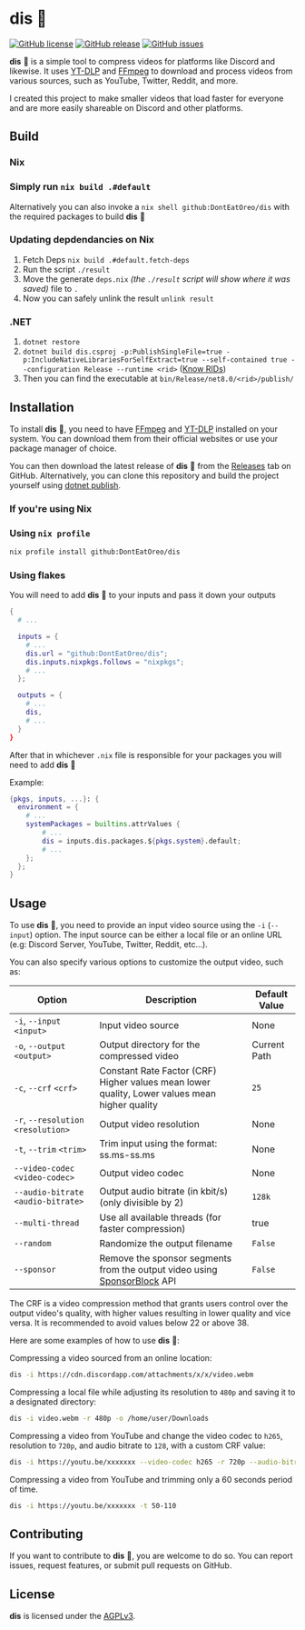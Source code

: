 # dis 🎥

[![GitHub license](https://img.shields.io/github/license/DontEatOreo/dis)](https://github.com/DontEatOreo/dis/blob/master/LICENSE)
[![GitHub release](https://img.shields.io/github/release/DontEatOreo/dis)](https://github.com/DontEatOreo/dis/releases)
[![GitHub issues](https://img.shields.io/github/issues/DontEatOreo/dis)](https://github.com/DontEatOreo/dis/issues)

**dis** 🎥 is a simple tool to compress videos for platforms like Discord and likewise. It uses [YT-DLP](https://github.com/yt-dlp/yt-dlp) and [FFmpeg](https://ffmpeg.org/download.html) to download and process videos from various sources, such as YouTube, Twitter, Reddit, and more.

I created this project to make smaller videos that load faster for everyone and are more easily shareable on Discord and other platforms.

## Build

### Nix

### Simply run `nix build .#default`

Alternatively you can also invoke a `nix shell github:DontEatOreo/dis` with the required packages to build **dis** 🎥

### Updating depdendancies on Nix

1. Fetch Deps `nix build .#default.fetch-deps`
2. Run the script `./result`
3. Move the generate `deps.nix` *(the `./result` script will show where it was saved)* file to `.`
4. Now you can safely unlink the result `unlink result`

### .NET

1. `dotnet restore`
2. `dotnet build dis.csproj -p:PublishSingleFile=true -p:IncludeNativeLibrariesForSelfExtract=true --self-contained true --configuration Release --runtime <rid>` ([Know RIDs](https://learn.microsoft.com/en-us/dotnet/core/rid-catalog#known-rids))
3. Then you can find the executable at `bin/Release/net8.0/<rid>/publish/`

## Installation

To install **dis** 🎥, you need to have [FFmpeg](https://ffmpeg.org/download.html) and [YT-DLP](https://github.com/yt-dlp/yt-dlp) installed on your system. You can download them from their official websites or use your package manager of choice.

You can then download the latest release of **dis** 🎥 from the [Releases](https://github.com/DontEatOreo/dis/releases) tab on GitHub. Alternatively, you can clone this repository and build the project yourself using [dotnet publish](https://docs.microsoft.com/en-us/dotnet/core/tools/dotnet-publish).

### If you're using Nix

### Using `nix profile`

```bash
nix profile install github:DontEatOreo/dis
```

### Using flakes

You will need to add  **dis** 🎥 to your inputs and pass it down your outputs

```nix
{
  # ...

  inputs = {
    # ...
    dis.url = "github:DontEatOreo/dis";
    dis.inputs.nixpkgs.follows = "nixpkgs";
    # ...
  };

  outputs = {
    # ...
    dis,
    # ...
  }
}
```

After that in whichever `.nix` file is responsible for your packages you will need to add **dis** 🎥

Example:

```nix
{pkgs, inputs, ...}: {
  environment = {
    # ...
    systemPackages = builtins.attrValues {
        # ...
        dis = inputs.dis.packages.${pkgs.system}.default;
        # ...
    };
  };
}
```

## Usage

To use **dis** 🎥, you need to provide an input video source using the `-i` (`--input`) option. The input source can be either a local file or an online URL (e.g: Discord Server, YouTube, Twitter, Reddit, etc...).

You can also specify various options to customize the output video, such as:

| Option                              | Description                                                                                           | Default Value |
|-------------------------------------|-------------------------------------------------------------------------------------------------------|---------------|
| `-i`, `--input` `<input>`           | Input video source                                                                                    | None          |
| `-o`, `--output` `<output>`         | Output directory for the compressed video                                                             | Current Path  |
| `-c`, `--crf` `<crf>`               | Constant Rate Factor (CRF) Higher values mean lower quality, Lower values mean higher quality         | `25`          |
| `-r`, `--resolution` `<resolution>` | Output video resolution                                                                               | None          |
| `-t`, `--trim` `<trim>`             | Trim input using the format: ss.ms-ss.ms                                                              | None          |
| `--video-codec` `<video-codec>`     | Output video codec                                                                                    | None          |
| `--audio-bitrate` `<audio-bitrate>` | Output audio bitrate (in kbit/s) (only divisible by 2)                                                | `128k`        |
| `--multi-thread`                    | Use all available threads (for faster compression)                                                    | true          |
| `--random`                          | Randomize the output filename                                                                         | `False`       |
| `--sponsor`                         | Remove the sponsor segments from the output video using [SponsorBlock](https://sponsor.ajay.app/) API | `False`       |

The CRF is a video compression method that grants users control over the output video's quality, with higher values resulting in lower quality and vice versa. It is recommended to avoid values below 22 or above 38.

Here are some examples of how to use **dis** 🎥:

Compressing a video sourced from an online location:

```bash
dis -i https://cdn.discordapp.com/attachments/x/x/video.webm
```

Compressing a local file while adjusting its resolution to `480p` and saving it to a designated directory:

```bash
dis -i video.webm -r 480p -o /home/user/Downloads
```

Compressing a video from YouTube and change the video codec to `h265`, resolution to `720p`, and audio bitrate to `128`, with a custom CRF value:

```bash
dis -i https://youtu.be/xxxxxxx --video-codec h265 -r 720p --audio-bitrate 128 -c 28
```

Compressing a video from YouTube and trimming only a 60 seconds period of time.

```bash
dis -i https://youtu.be/xxxxxxx -t 50-110
```

## Contributing

If you want to contribute to **dis** 🎥, you are welcome to do so. You can report issues, request features, or submit pull requests on GitHub.

## License

**dis** is licensed under the [AGPLv3](https://github.com/DontEatOreo/dis/blob/master/LICENSE).
